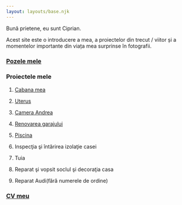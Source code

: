```yaml
---
layout: layouts/base.njk
---
```



Bună prietene, eu sunt Ciprian.

Acest site este o introducere a mea, a proiectelor din trecut / viitor și a momentelor importante din viața mea surprinse în fotografii.

### [Pozele mele](./photos/photos.html)


### Proiectele mele

1.  [Cabana mea](./projects/cabana/cabana.html)
1.  [Uterus](./projects/uterus/uterus.html)
1.  [Camera Andrea](./projects/camera_andrea/camera_andrea.html)
1.  [Renovarea garajului](./projects/renovare_garaj/renovare_garaj.html)
1.  [Piscina](./projects/piscina/piscina.html)

1.  Inspecţia şi întărirea izolaţie casei
1.  Tuia
1.  Reparat şi vopsit soclul şi decoraţia casa
1.  Reparat Audi(fără numerele de ordine)

### [CV meu](./my-cv/my-cv.html)
<!-- ăîşţâ ȘȚÎ -->